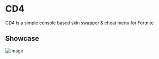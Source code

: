 # CD4
CD4 is a simple console based skin swapper &amp; cheat menu for Fortnite

## Showcase

![image](https://github.com/ASMRoyal/CD4/assets/89786570/4ea2db98-0709-4ec3-a5ad-fa89e6a751a8)
